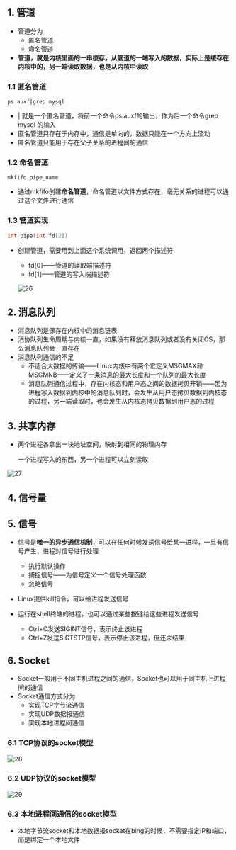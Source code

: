 ## 1. 管道

* 管道分为
  * 匿名管道
  * 命名管道
* **管道，就是内核里面的一串缓存，从管道的一端写入的数据，实际上是缓存在内核中的，另一端读取数据，也是从内核中读取**

### 1.1 匿名管道

```shell
ps auxf|grep mysql
```

* | 就是一个匿名管道，将前一个命令ps auxf的输出，作为后一个命令grep mysql 的输入
* 匿名管道只存在于内存中，通信是单向的，数据只能在一个方向上流动
* 匿名管道只能用于存在父子关系的进程间的通信

### 1.2 命名管道

```shell
mkfifo pipe_name
```

* 通过mkfifo创建**命名管道**，命名管道以文件方式存在，毫无关系的进程可以通过这个文件进行通信

### 1.3 管道实现

```c
int pipe(int fd[2])
```

* 创建管道，需要用到上面这个系统调用，返回两个描述符

  * fd[0]——管道的读取端描述符
  * fd[1]——管道的写入端描述符

  ![26](D:\文档\hxq的重要文件\github\note\操作系统\p\26.png)





## 2. 消息队列

* 消息队列是保存在内核中的消息链表
* 消协队列生命周期与内核一直，如果没有释放消息队列或者没有关闭OS，那么消息队列会一直存在
* 消息队列通信的不足
  * 不适合大数据的传输——Linux内核中有两个宏定义MSGMAX和MSGMNB——定义了一条消息的最大长度和一个队列的最大长度
  * 消息队列通信过程中，存在内核态和用户态之间的数据拷贝开销——因为进程写入数据到内核中的消息队列时，会发生从用户态拷贝数据到内核态的过程，另一端读取时，也会发生从内核态拷贝数据到用户态的过程

## 3. 共享内存

* 两个进程各拿出一块地址空间，映射到相同的物理内存

  一个进程写入的东西，另一个进程可以立刻读取

![27](D:\文档\hxq的重要文件\github\note\操作系统\p\27.png)

## 4. 信号量



## 5. 信号

* 信号是**唯一的异步通信机制**，可以在任何时候发送信号给某一进程，一旦有信号产生，进程对信号进行处理
  * 执行默认操作
  * 捕捉信号——为信号定义一个信号处理函数
  * 忽略信号

* Linux提供kill指令，可以给进程发送信号
* 运行在shell终端的进程，也可以通过某些按键给这些进程发送信号
  * Ctrl+C发送SIGINT信号，表示终止该进程
  * Ctrl+Z发送SIGTSTP信号，表示停止该进程，但还未结束



## 6. Socket

* Socket一般用于不同主机进程之间的通信，Socket也可以用于同主机上进程间的通信
* Socket通信方式分为
  * 实现TCP字节流通信
  * 实现UDP数据报通信
  * 实现本地进程间通信

### 6.1 TCP协议的socket模型

![28](D:\文档\hxq的重要文件\github\note\操作系统\p\28.png)

### 6.2 UDP协议的socket模型

![29](D:\文档\hxq的重要文件\github\note\操作系统\p\29.png)



### 6.3 本地进程间通信的socket模型

* 本地字节流socket和本地数据报socket在bing的时候，不需要指定IP和端口，而是绑定一个本地文件